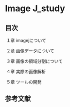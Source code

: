# Image J_study





## 目次

​	１章  imagejについて

​	２章  画像データについて

​	３章  画像の領域分割について

​	４章  実際の画像解析

​	５章  ツールの開発



## 参考文献



